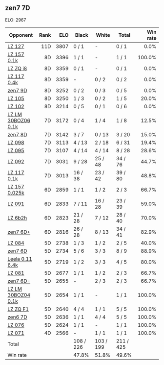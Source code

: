 ## zen7 7D ##

ELO: 2967

Opponent | Rank | ELO | Black | White | Total | Win rate
---------|-----:|----:|-------|-------|-------|-------:
[LZ 127](LZ%20127.md) | 11D | 3807 | 0 / 1 | - | 0 / 1 | 0.0%
[LZ 157 0.1k](LZ%20157%200.1k.md) | 8D | 3396 | 1 / 1 | - | 1 / 1 | 100.0%
[LZ ZQ i8](LZ%20ZQ%20i8.md) | 8D | 3359 | 0 / 1 | - | 0 / 1 | 0.0%
[LZ 117 0.4k](LZ%20117%200.4k.md) | 8D | 3359 | - | 0 / 2 | 0 / 2 | 0.0%
[zen7 9D](zen7%209D.md) | 8D | 3252 | 0 / 2 | 0 / 3 | 0 / 5 | 0.0%
[LZ 105](LZ%20105.md) | 8D | 3250 | 1 / 3 | 0 / 2 | 1 / 5 | 20.0%
[LZ 102](LZ%20102.md) | 8D | 3214 | 0 / 5 | 0 / 1 | 0 / 6 | 0.0%
[LZ LM 30BOZ06 0.1k](LZ%20LM%2030BOZ06%200.1k.md) | 7D | 3172 | 0 / 4 | 1 / 4 | 1 / 8 | 12.5%
[zen7 8D](zen7%208D.md) | 7D | 3142 | 3 / 7 | 0 / 13 | 3 / 20 | 15.0%
[LZ 098](LZ%20098.md) | 7D | 3113 | 4 / 13 | 2 / 18 | 6 / 31 | 19.4%
[LZ 095](LZ%20095.md) | 7D | 3107 | 4 / 14 | 4 / 14 | 8 / 28 | 28.6%
[LZ 092](LZ%20092.md) | 7D | 3031 | 9 / 28 | 25 / 48 | 34 / 76 | 44.7%
[LZ 117 0.1k](LZ%20117%200.1k.md) | 7D | 3013 | 16 / 38 | 23 / 42 | 39 / 80 | 48.8%
[LZ 157 0.025k](LZ%20157%200.025k.md) | 6D | 2859 | 1 / 1 | 1 / 2 | 2 / 3 | 66.7%
[LZ 091](LZ%20091.md) | 6D | 2833 | 7 / 11 | 16 / 28 | 23 / 39 | 59.0%
[LZ 6b2h](LZ%206b2h.md) | 6D | 2823 | 21 / 28 | 7 / 12 | 28 / 40 | 70.0%
[zen7 6D+](zen7%206D+.md) | 6D | 2816 | 26 / 28 | 8 / 13 | 34 / 41 | 82.9%
[LZ 084](LZ%20084.md) | 5D | 2738 | 1 / 3 | 1 / 2 | 2 / 5 | 40.0%
[zen7 6D](zen7%206D.md) | 5D | 2734 | 5 / 6 | 3 / 3 | 8 / 9 | 88.9%
[Leela 0.11 6.4k](Leela%200.11%206.4k.md) | 5D | 2719 | 1 / 2 | 3 / 3 | 4 / 5 | 80.0%
[LZ 081](LZ%20081.md) | 5D | 2677 | 1 / 1 | 1 / 2 | 2 / 3 | 66.7%
[zen7 6D-](zen7%206D-.md) | 5D | 2655 | - | 2 / 3 | 2 / 3 | 66.7%
[LZ LM 30BOZ04 0.1k](LZ%20LM%2030BOZ04%200.1k.md) | 5D | 2654 | 1 / 1 | - | 1 / 1 | 100.0%
[LZ ZQ F1](LZ%20ZQ%20F1.md) | 5D | 2640 | 4 / 4 | 1 / 1 | 5 / 5 | 100.0%
[zen6 7D](zen6%207D.md) | 5D | 2636 | 1 / 1 | 4 / 4 | 5 / 5 | 100.0%
[LZ 076](LZ%20076.md) | 5D | 2624 | 1 / 1 | - | 1 / 1 | 100.0%
[LZ 071](LZ%20071.md) | 4D | 2566 | - | 1 / 1 | 1 / 1 | 100.0%
Total | | | 108 / 226 | 103 / 199 | 211 / 425 | 
Win rate| | | 47.8% | 51.8% | 49.6% | 
